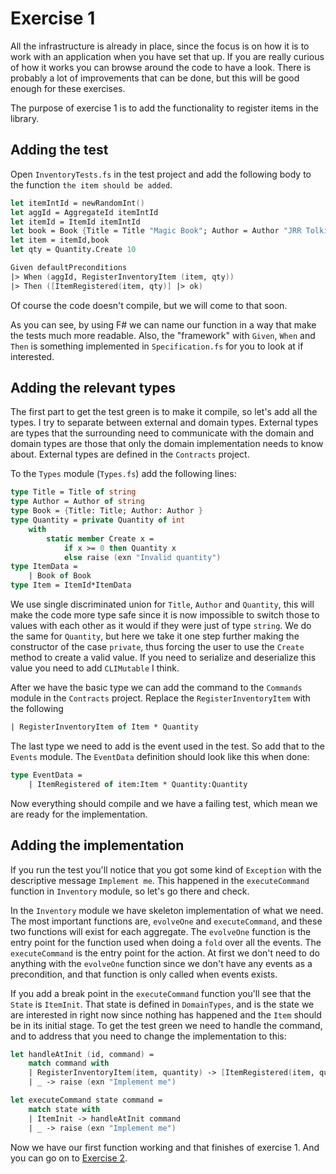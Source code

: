 # Exercise 1

All the infrastructure is already in place, since the focus is on how it is to work with an application when you have set that up. If you are really curious of how it works you can browse around the code to have a look. There is probably a lot of improvements that can be done, but this will be good enough for these exercises.

The purpose of exercise 1 is to add the functionality to register items in the library.

## Adding the test

Open `InventoryTests.fs` in the test project and add the following body to the function `the item should be added`.


```fsharp
let itemIntId = newRandomInt()
let aggId = AggregateId itemIntId
let itemId = ItemId itemIntId
let book = Book {Title = Title "Magic Book"; Author = Author "JRR Tolkien"}
let item = itemId,book
let qty = Quantity.Create 10

Given defaultPreconditions
|> When (aggId, RegisterInventoryItem (item, qty))
|> Then ([ItemRegistered(item, qty)] |> ok)
```

Of course the code doesn't compile, but we will come to that soon.

As you can see, by using F# we can name our function in a way that make the tests much more readable. Also, the "framework" with `Given`, `When` and `Then` is something implemented in `Specification.fs` for you to look at if interested.

## Adding the relevant types

The first part to get the test green is to make it compile, so let's add all the types. I try to separate between external and domain types. External types are types that the surrounding  need to communicate with the domain and domain types are those that only the domain implementation needs to know about. External types are defined in the `Contracts` project.

To the `Types` module (`Types.fs`) add the following lines:

```fsharp
type Title = Title of string
type Author = Author of string
type Book = {Title: Title; Author: Author }
type Quantity = private Quantity of int
    with
        static member Create x =
            if x >= 0 then Quantity x
            else raise (exn "Invalid quantity")
type ItemData =
    | Book of Book
type Item = ItemId*ItemData
```

We use single discriminated union for `Title`, `Author` and `Quantity`, this will make the code more type safe since it is now impossible to switch those to values with each other as it would if they were just of type `string`. We do the same for `Quantity`, but here we take it one step further making the constructor of the case `private`, thus forcing the user to use the `Create` method to create a valid value. If you need to serialize and deserialize this value you need to add `CLIMutable` I think.

After we have the basic type we can add the command to the `Commands` module in the `Contracts` project. Replace the `RegisterInventoryItem` with the following

```fsharp
| RegisterInventoryItem of Item * Quantity
```

The last type we need to add is the event used in the test. So add that to the `Events` module. The `EventData` definition should look like this when done:

```fsharp
type EventData =
    | ItemRegistered of item:Item * Quantity:Quantity
```

Now everything should compile and we have a failing test, which mean we are ready for the implementation.

## Adding the implementation

If you run the test you'll notice that you got some kind of `Exception` with the descriptive message `Implement me`. This happened in the `executeCommand` function in `Inventory` module, so let's go there and check.

In the `Inventory` module we have skeleton implementation of what we need. The most important functions are, `evolveOne` and `executeCommand`, and these two functions will exist for each aggregate. The `evolveOne` function is the entry point for the function used when doing a `fold` over all the events. The `executeCommand` is the entry point for the action. At first we don't need to do anything with the `evolveOne` function since we don't have any events as a precondition, and that function is only called when events exists.

If you add a break point in the `executeCommand` function you'll see that the `State` is `ItemInit`. That state is defined in `DomainTypes`, and is the state we are interested in right now since nothing has happened and the `Item` should be in its initial stage. To get the test green we need to handle the command, and to address that you need to change the implementation to this:

```fsharp
let handleAtInit (id, command) =
    match command with
    | RegisterInventoryItem(item, quantity) -> [ItemRegistered(item, quantity)] |> ok
    | _ -> raise (exn "Implement me")

let executeCommand state command =
    match state with
    | ItemInit -> handleAtInit command
    | _ -> raise (exn "Implement me")
```

Now we have our first function working and that finishes of exercise 1. And you can go on to [Exercise 2](../ex2/README.md).
